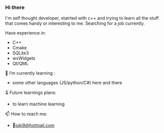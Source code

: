 ### Hi there
I'm self thought developer, statrted with c++ and trying to learn all the stuff that comes handy or interesting to me. Searching for a job currently.

Have experience in:
* C++
* Cmake
* SQLite3
* wxWidgets
* Qt/QML

🌱 I’m currently learning :
* some other languages (JS/python/C#) here and there

⏳ Future learnings plans:
* to learn machine learning

📫 How to reach me:
* 📧ioki9@hotmail.com
<!--
**ioki9/ioki9** is a ✨ _special_ ✨ repository because its `README.md` (this file) appears on your GitHub profile.

Here are some ideas to get you started:

- 🔭 I’m currently working on ...
- 🌱 I’m currently learning ...
- 👯 I’m looking to collaborate on ...
- 🤔 I’m looking for help with ...
- 💬 Ask me about ...
- 📫 How to reach me: ...
- 😄 Pronouns: ...
- ⚡ Fun fact: ...
-->
